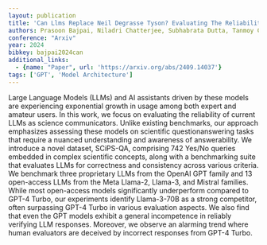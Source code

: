 ```yaml
---
layout: publication
title: 'Can Llms Replace Neil Degrasse Tyson? Evaluating The Reliability Of Llms As Science Communicators'
authors: Prasoon Bajpai, Niladri Chatterjee, Subhabrata Dutta, Tanmoy Chakraborty
conference: "Arxiv"
year: 2024
bibkey: bajpai2024can
additional_links:
  - {name: "Paper", url: 'https://arxiv.org/abs/2409.14037'}
tags: ['GPT', 'Model Architecture']
---
```

Large Language Models (LLMs) and AI assistants driven by these models are
experiencing exponential growth in usage among both expert and amateur users.
In this work, we focus on evaluating the reliability of current LLMs as science
communicators. Unlike existing benchmarks, our approach emphasizes assessing
these models on scientific questionanswering tasks that require a nuanced
understanding and awareness of answerability. We introduce a novel dataset,
SCiPS-QA, comprising 742 Yes/No queries embedded in complex scientific
concepts, along with a benchmarking suite that evaluates LLMs for correctness
and consistency across various criteria. We benchmark three proprietary LLMs
from the OpenAI GPT family and 13 open-access LLMs from the Meta Llama-2,
Llama-3, and Mistral families. While most open-access models significantly
underperform compared to GPT-4 Turbo, our experiments identify Llama-3-70B as a
strong competitor, often surpassing GPT-4 Turbo in various evaluation aspects.
We also find that even the GPT models exhibit a general incompetence in
reliably verifying LLM responses. Moreover, we observe an alarming trend where
human evaluators are deceived by incorrect responses from GPT-4 Turbo.
